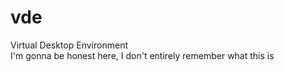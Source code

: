 # vde
Virtual Desktop Environment <br/>
I'm gonna be honest here, I don't entirely remember what this is 
